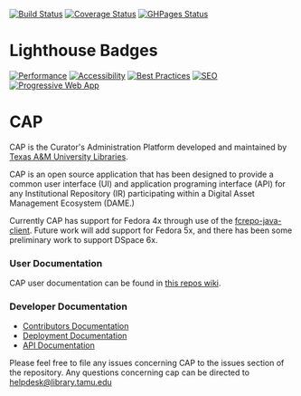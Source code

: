 [![Build Status](https://github.com/TAMULib/CAP/workflows/Build/badge.svg)](https://github.com/TAMULib/CAP/actions?query=workflow%3ABuild)
[![Coverage Status](https://coveralls.io/repos/github/TAMULib/CAP/badge.svg)](https://coveralls.io/github/TAMULib/CAP)
[![GHPages Status](https://github.com/TAMULib/CAP/workflows/GHPages/badge.svg)](https://github.com/TAMULib/CAP/actions?query=workflow%3AGHPages)

# Lighthouse Badges

[![Performance](https://tamulib.github.io/CAP/audit/assets/performance.svg)](https://tamulib.github.io/CAP/audit/#performance)
[![Accessibility](https://tamulib.github.io/CAP/audit/assets/accessibility.svg)](https://tamulib.github.io/CAP/audit/#accessibility)
[![Best Practices](https://tamulib.github.io/CAP/audit/assets/best-practices.svg)](https://tamulib.github.io/CAP/audit/#best-practices)
[![SEO](https://tamulib.github.io/CAP/audit/assets/seo.svg)](https://tamulib.github.io/CAP/audit/#seo)
[![Progressive Web App](https://tamulib.github.io/CAP/audit/assets/pwa.svg)](https://tamulib.github.io/CAP/audit/#pwa)

# CAP

CAP is the Curator's Administration Platform developed and maintained by [Texas A&M University Libraries](http://library.tamu.edu).

CAP is an open source application that has been designed to provide a common user interface (UI) and application programing interface (API) for any Institutional Repository (IR) participating within a Digital Asset Management Ecosystem (DAME.)

Currently CAP has support for Fedora 4x through use of the [fcrepo-java-client](https://github.com/fcrepo4-exts/fcrepo-java-client). Future work will add support for Fedora 5x, and there has been some preliminary work to support DSpace 6x.

### User Documentation

CAP user documentation can be found in [this repos wiki](https://github.com/TAMULib/CAP/wiki/User-Documentation).

### Developer Documentation

- [Contributors Documentation](https://github.com/TAMULib/Cap/blob/master/CONTRIBUTING.md)
- [Deployment Documentation](https://github.com/TAMULib/Cap/blob/master/DEPLOYING.md)
- [API Documentation](https://tamulib.github.io/CAP)

Please feel free to file any issues concerning CAP to the issues section of the repository. Any questions concerning cap can be directed to [helpdesk@library.tamu.edu]()
